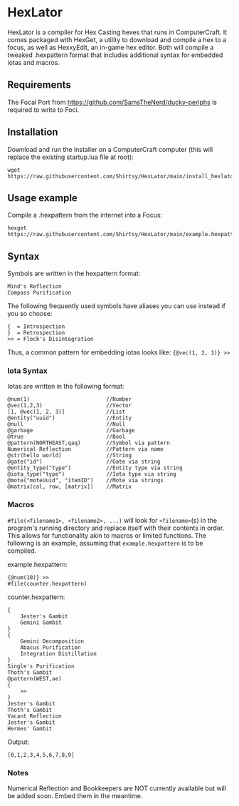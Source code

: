 # HexLator
HexLator is a compiler for Hex Casting hexes that runs in ComputerCraft. It comes packaged with HexGet, a utility to download and compile a hex to a focus, as well as HexxyEdit, an in-game hex editor. Both will compile a tweaked .hexpattern format that includes additional syntax for embedded iotas and macros.

## Requirements
The Focal Port from https://github.com/SamsTheNerd/ducky-periphs is required to write to Foci.

## Installation
Download and run the installer on a ComputerCraft computer (this will replace the existing startup.lua file at root):
```
wget https://raw.githubusercontent.com/Shirtsy/HexLator/main/install_hexlator.lua
```

## Usage example
Compile a .hexpattern from the internet into a Focus:
```
hexget https://raw.githubusercontent.com/Shirtsy/HexLator/main/example.hexpattern
```

## Syntax

Symbols are written in the hexpattern format:

```
Mind's Reflection
Compass Purification
```

The following frequently used symbols have aliases you can use instead if you so choose:
```
{  = Introspection
}  = Retrospection
>> = Flock's Disintegration
```

Thus, a common pattern for embedding iotas looks like: ```{@vec(1, 2, 3)} >>```

### Iota Syntax
Iotas are written in the following format:
```
@num(1)                        //Number
@vec(1,2,3)                    //Vector
[1, @vec(1, 2, 3)]             //List
@entity("uuid")                //Entity 
@null                          //Null
@garbage                       //Garbage
@true                          //Bool
@pattern(NORTHEAST,qaq)        //Symbol via pattern
Numerical Reflection           //Pattern via name
@str(hello world)              //String
@gate("id")                    //Gate via string
@entity_type("type")           //Entity type via string
@iota_type("type")             //Iota type via string
@mote("moteUuid", "itemID")    //Mote via strings
@matrix(col, row, [matrix])    //Matrix
```

### Macros
```#file(<filename1>, <filename2>, ...)``` will look for ```<filename>```(s) in the program's running directory and replace itself with their contents in order. This allows for functionality akin to macros or limited functions. The following is an example, assuming that ```example.hexpattern``` is to be compiled.

example.hexpattern:
```
{@num(10)} >>
#file(counter.hexpattern)
```
counter.hexpattern:
```
{
    Jester's Gambit
    Gemini Gambit
}
{
    Gemini Decomposition
    Abacus Purification
    Integration Distillation
}
Single's Purification
Thoth's Gambit
@pattern(WEST,ae)
{
    >>
}
Jester's Gambit
Thoth's Gambit
Vacant Reflection
Jester's Gambit
Hermes' Gambit
```
Output:
```
[0,1,2,3,4,5,6,7,8,9]
```

### Notes
Numerical Reflection and Bookkeepers are NOT currently available but will be added soon. Embed them in the meantime.
